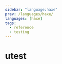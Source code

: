 ```yaml
---
sidebar: "language:haxe"
prev: /languages/haxe/
languages: [haxe]
tags:
  - reference
  - testing
---
```


# utest

<!--
TODO: Finish this reference
TODO: Add tutorial and link to it
TODO: Add any recipes and link to them
-->
